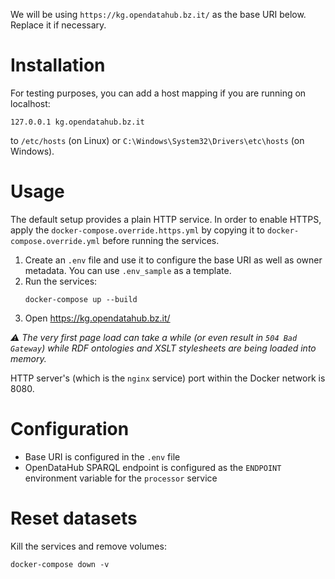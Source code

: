   We will be using `https://kg.opendatahub.bz.it/` as the base URI below. Replace it if necessary.

# Installation

For testing purposes, you can add a host mapping if you are running on localhost:
```
127.0.0.1 kg.opendatahub.bz.it
```
to `/etc/hosts` (on Linux) or `C:\Windows\System32\Drivers\etc\hosts` (on Windows).

# Usage

The default setup provides a plain HTTP service. In order to enable HTTPS, apply the `docker-compose.override.https.yml` by copying it to `docker-compose.override.yml` before running the services.

  1. Create an `.env` file and use it to configure the base URI as well as owner metadata. You can use `.env_sample` as a template.
  2. Run the services:
     ```
     docker-compose up --build
     ```
  3. Open https://kg.opendatahub.bz.it/

_:warning: The very first page load can take a while (or even result in `504 Bad Gateway`) while RDF ontologies and XSLT stylesheets are being loaded into memory._

HTTP server's (which is the `nginx` service) port within the Docker network is 8080.

# Configuration

* Base URI is configured in the `.env` file
* OpenDataHub SPARQL endpoint is configured as the `ENDPOINT` environment variable for the `processor` service

# Reset datasets

Kill the services and remove volumes:
```
docker-compose down -v
```